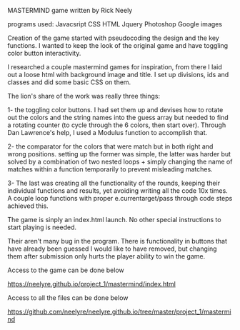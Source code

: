 MASTERMIND game
written by Rick Neely

programs used:
Javacsript
CSS
HTML
Jquery
Photoshop
Google images

Creation of the game started with pseudocoding the design and the key functions. I wanted to keep the look of the original game and have toggling color button interactivity.

I researched a couple mastermind games for inspiration, from there I laid out a loose html with background image and title. I set up divisions, ids and classes and did some basic CSS on them.

The lion's share of the work was really three things:

1- the toggling color buttons. I had set them up and devises how to rotate out the colors and the string names into the guess array but needed to find a rotating counter (to cycle through the 6 colors, then start over). Through Dan Lawrence's help, I used a Modulus function to accomplish that.

2- the comparator for the colors that were match but in both right and wrong positions. setting up the former was simple, the latter was harder but solved by a combination of two nested loops + simply changing the name of matches within a function temporarily to prevent misleading matches.  

3- The last was creating all the functionality of the rounds, keeping their individual functions and results, yet avoiding writing all the code 10x times. A couple loop functions with proper e.currentarget/pass through code steps achieved this.

The game is sinply an index.html launch. No other special instructions to start playing is needed.

Their aren't many bug in the program. There is functionality in buttons that have already been guessed I would like to have removed, but changing them after submission only hurts the player ability to win the game.

Access to the game can be done below

https://neelyre.github.io/project_1/mastermind/index.html

Access to all the files can be done below

https://github.com/neelyre/neelyre.github.io/tree/master/project_1/mastermind
